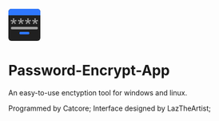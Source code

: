 ![N|Solid](https://raw.githubusercontent.com/arthurbambou/Password-Encrypt-App/GUI-UPDATE/src/img/appIcon.png?token=AH6UCIKMHG3M5BHCIQIWCOS7ODAFS)
# Password-Encrypt-App
An easy-to-use enctyption tool for windows and linux.

Programmed by Catcore;
Interface designed by LazTheArtist;
